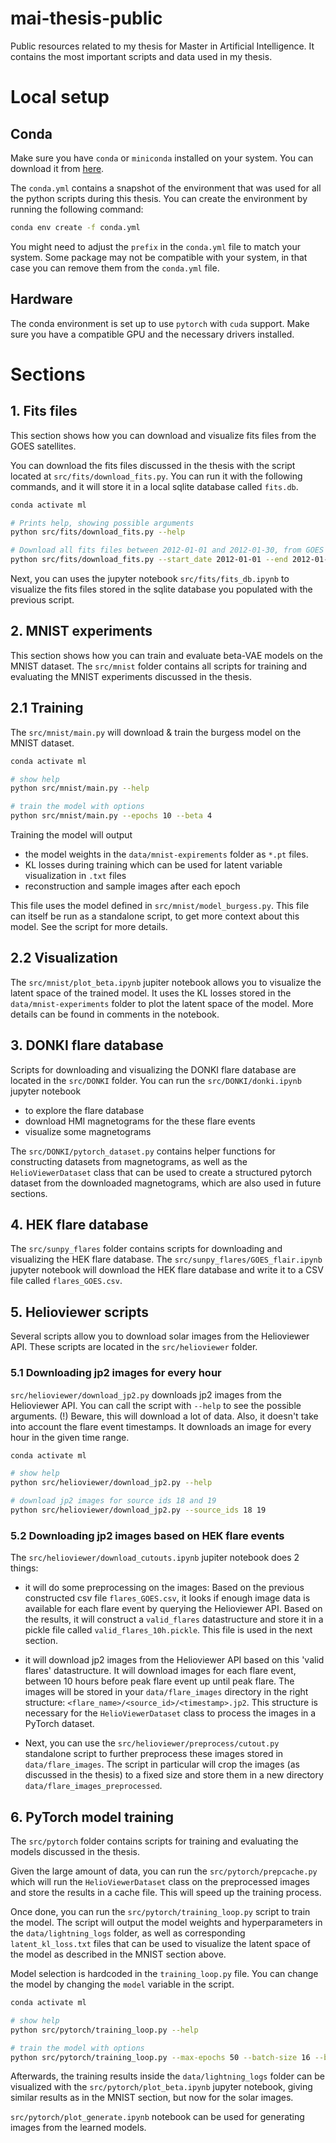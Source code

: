 # mai-thesis-public
Public resources related to my thesis for Master in Artificial Intelligence.
It contains the most important scripts and data used in my thesis.

# Local setup

## Conda

Make sure you have `conda` or `miniconda` installed on your system. You can download it from [here](https://docs.conda.io/en/latest/miniconda.html).

The `conda.yml` contains a snapshot of the environment that was used for all the python scripts during this thesis. You can create the environment by running the following command:

```bash
conda env create -f conda.yml
```

You might need to adjust the `prefix` in the `conda.yml` file to match your system. Some package may not be compatible with your system, in that case you can remove them from the `conda.yml` file.

## Hardware

The conda environment is set up to use `pytorch` with `cuda` support. 
Make sure you have a compatible GPU and the necessary drivers installed.

# Sections

## 1. Fits files
This section shows how you can download and visualize fits files from the GOES satellites.

You can download the fits files discussed in the thesis with the script located at `src/fits/download_fits.py`.
You can run it with the following commands, and it will store it in a local sqlite database called `fits.db`.

```bash
conda activate ml

# Prints help, showing possible arguments
python src/fits/download_fits.py --help

# Download all fits files between 2012-01-01 and 2012-01-30, from GOES satellite 15
python src/fits/download_fits.py --start_date 2012-01-01 --end 2012-01-30 --satellite 15
```

Next, you can uses the jupyter notebook `src/fits/fits_db.ipynb` to visualize the fits files stored in the sqlite database you populated with the previous script.

## 2. MNIST experiments
This section shows how you can train and evaluate beta-VAE models on the MNIST dataset.
The `src/mnist` folder contains all scripts for training and evaluating the MNIST experiments discussed in the thesis.

## 2.1 Training

The `src/mnist/main.py` will download & train the burgess model on the MNIST dataset. 

```bash
conda activate ml

# show help
python src/mnist/main.py --help

# train the model with options
python src/mnist/main.py --epochs 10 --beta 4
```

Training the model will output 

* the model weights in the `data/mnist-expirements` folder as `*.pt` files.
* KL losses during training which can be used for latent variable visualization in `.txt` files
* reconstruction and sample images after each epoch

This file uses the model defined in `src/mnist/model_burgess.py`. This file can itself be run as a standalone script, to get more context about this model. See the script for more details.

## 2.2 Visualization

The `src/mnist/plot_beta.ipynb` jupiter notebook allows you to visualize the latent space of the trained model. It uses the KL losses stored in the `data/mnist-experiments` folder to plot the latent space of the model. More details can be found in comments in the notebook.

## 3. DONKI flare database

Scripts for downloading and visualizing the DONKI flare database are located in the `src/DONKI` folder.
You can run the `src/DONKI/donki.ipynb` jupyter notebook 

* to explore the flare database
* download HMI magnetograms for the these flare events
* visualize some magnetograms

The `src/DONKI/pytorch_dataset.py` contains helper functions for constructing datasets from magnetograms, as well as the `HelioViewerDataset` class that can be used to create a structured pytorch dataset from the downloaded magnetograms, which are also used in future sections.

## 4. HEK flare database

The `src/sunpy_flares` folder contains scripts for downloading and visualizing the HEK flare database. The `src/sunpy_flares/GOES_flair.ipynb` jupyter notebook will download the HEK flare database and write it to a CSV file called `flares_GOES.csv`.

## 5. Helioviewer scripts

Several scripts allow you to download solar images from the Helioviewer API. These scripts are located in the `src/helioviewer` folder.

### 5.1 Downloading jp2 images for every hour

`src/helioviewer/download_jp2.py` downloads jp2 images from the Helioviewer API. You can call the script with `--help` to see the possible arguments. (!) Beware, this will download a lot of data. Also, it doesn't take into account the flare event timestamps. It downloads an image for every hour in the given time range.

```bash
conda activate ml

# show help
python src/helioviewer/download_jp2.py --help

# download jp2 images for source ids 18 and 19
python src/helioviewer/download_jp2.py --source_ids 18 19
```

### 5.2 Downloading jp2 images based on HEK flare events

The `src/helioviewer/download_cutouts.ipynb` jupiter notebook does 2 things:

* it will do some preprocessing on the images: Based on the previous constructed csv file `flares_GOES.csv`, it looks if enough image data is available for each flare event by querying the Helioviewer API. Based on the results, it will construct a `valid_flares` datastructure and store it in a pickle file called `valid_flares_10h.pickle`. This file is used in the next section.

* it will download jp2 images from the Helioviewer API based on this 'valid flares' datastructure. It will download images for each flare event, between 10 hours before peak flare event up until peak flare. The images will be stored in your `data/flare_images` directory in the right structure: `<flare_name>/<source_id>/<timestamp>.jp2`. This structure is necessary for the `HelioViewerDataset` class to process the images in a PyTorch dataset.

* Next, you can use the `src/helioviewer/preprocess/cutout.py` standalone script to further preprocess these images stored in `data/flare_images`. The script in particular will crop the images (as discussed in the thesis) to a fixed size and store them in a new directory `data/flare_images_preprocessed`. 


## 6. PyTorch model training

The `src/pytorch` folder contains scripts for training and evaluating the models discussed in the thesis.

Given the large amount of data, you can run the `src/pytorch/prepcache.py` which will run the `HelioViewerDataset` class on the preprocessed images and store the results in a cache file. This will speed up the training process.

Once done, you can run the `src/pytorch/training_loop.py` script to train the model. The script will output the model weights and hyperparameters in the `data/lightning_logs` folder, as well as corresponding `latent_kl_loss.txt` files that can be used to visualize the latent space of the model as described in the MNIST section above.

Model selection is hardcoded in the `training_loop.py` file. You can change the model by changing the `model` variable in the script.

```bash
conda activate ml

# show help
python src/pytorch/training_loop.py --help

# train the model with options
python src/pytorch/training_loop.py --max-epochs 50 --batch-size 16 --beta 4
```

Afterwards, the training results inside the `data/lightning_logs` folder can be visualized with the `src/pytorch/plot_beta.ipynb` jupyter notebook, giving similar results as in the MNIST section, but now for the solar images.

`src/pytorch/plot_generate.ipynb` notebook can be used for generating images from the learned models.
